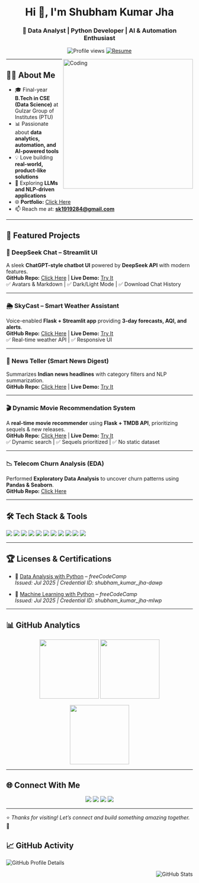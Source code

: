 <h1 align="center">Hi 👋, I'm Shubham Kumar Jha</h1>
<h3 align="center">🚀 Data Analyst | Python Developer | AI & Automation Enthusiast</h3>

<p align="center"> 
  <img src="https://komarev.com/ghpvc/?username=Shubham1919284&label=Profile%20Views&color=blueviolet&style=flat-square" alt="Profile views" />
  <a href="https://drive.google.com/file/d/1yAZAmtbdaEZBUVND5y87spD0QO3PgYc4/view?usp=sharing" target="_blank">
    <img src="https://img.shields.io/badge/📄_View_Resume-blue?style=for-the-badge&logo=googledrive" alt="Resume" />
  </a>
</p>

<img align="right" alt="Coding" width="350" src="https://cdn.dribbble.com/users/1162077/screenshots/3848914/programmer.gif" />

---

## 👨‍💻 About Me
- 🎓 Final-year **B.Tech in CSE (Data Science)** at Gulzar Group of Institutes (PTU)  
- 📊 Passionate about **data analytics, automation, and AI-powered tools**  
- 💡 Love building **real-world, product-like solutions**  
- 🧠 Exploring **LLMs and NLP-driven applications**  
- 🌐 **Portfolio:** [Click Here](https://shubham1919284.github.io/Portfolio/)  
- 📫 Reach me at: **sk1919284@gmail.com**  

---

## 💼 Featured Projects

### 🤖 DeepSeek Chat – Streamlit UI  
A sleek **ChatGPT-style chatbot UI** powered by **DeepSeek API** with modern features.  
**GitHub Repo:** [Click Here](https://github.com/Shubham1919284/ChatBot) | **Live Demo:** [Try It](https://chatbot-sk.streamlit.app/)  
✅ Avatars & Markdown | ✅ Dark/Light Mode | ✅ Download Chat History  

---

### 🌦 SkyCast – Smart Weather Assistant  
Voice-enabled **Flask + Streamlit app** providing **3-day forecasts, AQI, and alerts**.  
**GitHub Repo:** [Click Here](https://github.com/Shubham1919284/skycast) | **Live Demo:** [Try It](https://weatherteller-sk.streamlit.app/)  
✅ Real-time weather API | ✅ Responsive UI  

---

### 📰 News Teller (Smart News Digest)  
Summarizes **Indian news headlines** with category filters and NLP summarization.  
**GitHub Repo:** [Click Here](https://github.com/Shubham1919284/News_Teller) | **Live Demo:** [Try It](https://newsteller-sk.streamlit.app/)  

---

### 🎬 Dynamic Movie Recommendation System  
A **real-time movie recommender** using **Flask + TMDB API**, prioritizing sequels & new releases.  
**GitHub Repo:** [Click Here](https://github.com/Shubham1919284/Movie_Recommendation_System) | **Live Demo:** [Try It](https://movierecommendation-sk.streamlit.app/)  
✅ Dynamic search | ✅ Sequels prioritized | ✅ No static dataset  

---

### 📉 Telecom Churn Analysis (EDA)  
Performed **Exploratory Data Analysis** to uncover churn patterns using **Pandas & Seaborn**.  
**GitHub Repo:** [Click Here](https://github.com/Shubham1919284/Telecom-Churn-Analysis)  

---

## 🛠 Tech Stack & Tools
<p align="left">
  <a href="https://www.python.org/" target="_blank"><img src="https://img.shields.io/badge/Python-3670A0?style=flat&logo=python&logoColor=white" /></a>
  <a href="https://flask.palletsprojects.com/" target="_blank"><img src="https://img.shields.io/badge/Flask-000000?style=flat&logo=flask&logoColor=white" /></a>
  <a href="https://streamlit.io/" target="_blank"><img src="https://img.shields.io/badge/Streamlit-FF4B4B?style=flat&logo=streamlit&logoColor=white" /></a>
  <a href="https://pandas.pydata.org/" target="_blank"><img src="https://img.shields.io/badge/Pandas-150458?style=flat&logo=pandas&logoColor=white" /></a>
  <a href="https://seaborn.pydata.org/" target="_blank"><img src="https://img.shields.io/badge/Seaborn-16A085?style=flat&logo=python&logoColor=white" /></a>
  <a href="https://scikit-learn.org/" target="_blank"><img src="https://img.shields.io/badge/Scikit--Learn-F7931E?style=flat&logo=scikit-learn&logoColor=white" /></a>
  <a href="https://plotly.com/" target="_blank"><img src="https://img.shields.io/badge/Plotly-D11A47?style=flat&logo=plotly&logoColor=white" /></a>
  <a href="https://www.mysql.com/" target="_blank"><img src="https://img.shields.io/badge/MySQL-00758F?style=flat&logo=mysql&logoColor=white" /></a>
  <a href="https://developer.mozilla.org/en-US/docs/Web/HTML" target="_blank"><img src="https://img.shields.io/badge/HTML5-E34F26?style=flat&logo=html5&logoColor=white" /></a>
  <a href="https://isocpp.org/" target="_blank"><img src="https://img.shields.io/badge/C++-00599C?style=flat&logo=c%2B%2B&logoColor=white" /></a>
  <a href="https://en.cppreference.com/w/c" target="_blank"><img src="https://img.shields.io/badge/C-00599C?style=flat&logo=c&logoColor=white" /></a>
</p>

---

## 🏆 Licenses & Certifications
- 🏅 [Data Analysis with Python](https://www.freecodecamp.org/certification/shubham_kumar_jha/data-analysis-with-python-v7) – *freeCodeCamp*  
  *Issued: Jul 2025 | Credential ID: shubham_kumar_jha-dawp*  

- 🏅 [Machine Learning with Python](https://www.freecodecamp.org/certification/shubham_kumar_jha/machine-learning-with-python-v8) – *freeCodeCamp*  
  *Issued: Jul 2025 | Credential ID: shubham_kumar_jha-mlwp*  

---

## 📊 GitHub Analytics
<p align="center">
  <img src="https://github-readme-stats.vercel.app/api?username=Shubham1919284&show_icons=true&theme=tokyonight" height="160"/>
  <img src="https://github-readme-stats.vercel.app/api/top-langs/?username=Shubham1919284&layout=compact&theme=tokyonight" height="160"/>
</p>

<p align="center">
  <img src="https://github-readme-streak-stats.herokuapp.com?user=Shubham1919284&theme=tokyonight" height="160"/>
</p>

---

## 🌐 Connect With Me
<p align="center">
  <a href="mailto:sk1919284@gmail.com"><img src="https://img.shields.io/badge/Gmail-D14836?style=for-the-badge&logo=gmail&logoColor=white"/></a>
  <a href="https://www.linkedin.com/in/shubham-kumar-jha-1a2b3c"><img src="https://img.shields.io/badge/LinkedIn-0077B5?style=for-the-badge&logo=linkedin&logoColor=white"/></a>
  <a href="https://github.com/Shubham1919284"><img src="https://img.shields.io/badge/GitHub-181717?style=for-the-badge&logo=github&logoColor=white"/></a>
  <a href="https://www.instagram.com/_shubham_kumar_jha/"><img src="https://img.shields.io/badge/Instagram-E4405F?style=for-the-badge&logo=instagram&logoColor=white"/></a>
</p>

---

⭐ *Thanks for visiting! Let’s connect and build something amazing together.* 🚀

## 📈 GitHub Activity

<p align="left">
  <img src="https://github-profile-summary-cards.vercel.app/api/cards/profile-details?username=Shubham1919284&theme=github_dark" alt="GitHub Profile Details" />
</p>

<p align="right">
  <img src="https://github-profile-summary-cards.vercel.app/api/cards/stats?username=Shubham1919284&theme=github_dark" alt="GitHub Stats" />
</p>



